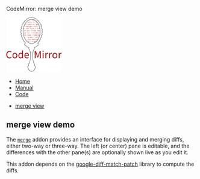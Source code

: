 CodeMirror: merge view demo

[<img src="../doc/logo.png" id="logo" />](http://codemirror.net)

-   [Home](../index.html)
-   [Manual](../doc/manual.html)
-   [Code](https://github.com/marijnh/codemirror)

<!-- -->

-   <a href="#" class="active">merge view</a>

merge view demo
---------------

The [`merge`](../doc/manual.html#addon_merge) addon provides an interface for displaying and merging diffs, either <span class="clicky" onclick="initUI(2)">two-way</span> or <span class="clicky" onclick="initUI(3)">three-way</span>. The left (or center) pane is editable, and the differences with the other pane(s) are <span class="clicky" onclick="toggleDifferences()">optionally</span> shown live as you edit it.

This addon depends on the [google-diff-match-patch](https://code.google.com/p/google-diff-match-patch/) library to compute the diffs.
